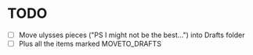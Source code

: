 # TODO

- [ ] Move ulysses pieces ("PS I might not be the best…") into Drafts folder
- [ ] Plus all the items marked MOVETO_DRAFTS
